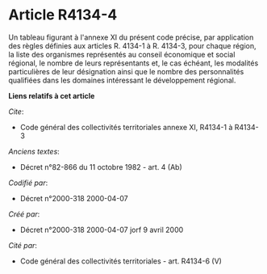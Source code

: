 # Article R4134-4

Un tableau figurant à l'annexe XI du présent code précise, par application des règles définies aux articles R. 4134-1 à R.
4134-3, pour chaque région, la liste des organismes représentés au conseil économique et social régional, le nombre de leurs
représentants et, le cas échéant, les modalités particulières de leur désignation ainsi que le nombre des personnalités
qualifiées dans les domaines intéressant le développement régional.

**Liens relatifs à cet article**

_Cite_:

  - Code général des collectivités territoriales annexe XI, R4134-1 à R4134-3

_Anciens textes_:

  - Décret n°82-866 du 11 octobre 1982 - art. 4 (Ab)

_Codifié par_:

  - Décret n°2000-318 2000-04-07

_Créé par_:

  - Décret n°2000-318 2000-04-07 jorf 9 avril 2000

_Cité par_:

  - Code général des collectivités territoriales - art. R4134-6 (V)
